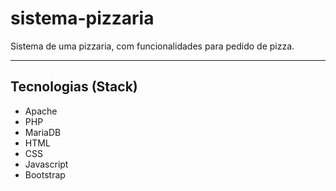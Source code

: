 # sistema-pizzaria
Sistema de uma pizzaria, com funcionalidades para pedido de pizza.

---
## Tecnologias (Stack)
- Apache
- PHP
- MariaDB
- HTML
- CSS
- Javascript
- Bootstrap
